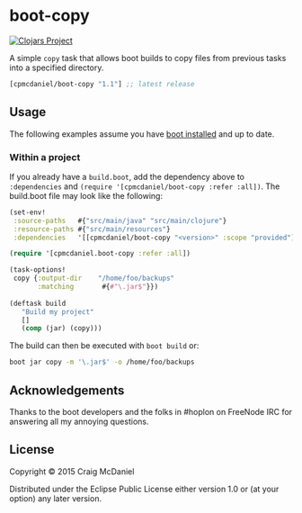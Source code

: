 # boot-copy 

[![Clojars Project](http://clojars.org/cpmcdaniel/boot-copy/latest-version.svg)](http://clojars.org/cpmcdaniel/boot-copy)

A simple `copy` task that allows boot builds to copy files from previous tasks into a specified directory.

[](dependency)
```clojure
[cpmcdaniel/boot-copy "1.1"] ;; latest release
```
[](/dependency)

## Usage

The following examples assume you have [boot installed][installboot] and up to
date.

### Within a project

If you already have a `build.boot`, add the dependency above to `:dependencies`
and `(require '[cpmcdaniel/boot-copy :refer :all])`. The build.boot file
may look like the following:

```clojure
(set-env!
 :source-paths   #{"src/main/java" "src/main/clojure"}
 :resource-paths #{"src/main/resources"}
 :dependencies   '[[cpmcdaniel/boot-copy "<version>" :scope "provided"]]) ;; latest version

(require '[cpmcdaniel.boot-copy :refer :all])

(task-options!
 copy {:output-dir    "/home/foo/backups"
       :matching       #{#"\.jar$"}})
       
(deftask build
   "Build my project"
   []
   (comp (jar) (copy)))
```

The build can then be executed with `boot build` or:

```bash
boot jar copy -m '\.jar$' -o /home/foo/backups
```

## Acknowledgements

Thanks to the boot developers and the folks in #hoplon on FreeNode IRC for answering all my annoying questions.

## License

Copyright © 2015 Craig McDaniel

Distributed under the Eclipse Public License either version 1.0 or (at
your option) any later version.


[installboot]: https://github.com/boot-clj/boot#install
